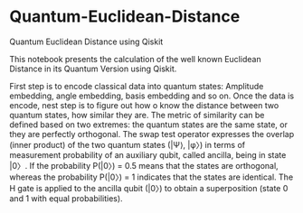 # Quantum-Euclidean-Distance
Quantum Euclidean Distance using Qiskit

This notebook presents the calculation of the well known Euclidean Distance in its Quantum Version using Qiskit.

First step is to encode classical data into quantum states: Amplitude embedding, angle embedding, basis embedding and so on. 
Once the data is encode, nest step is to figure out how o know the distance between two quantum states, how similar they are. The metric of similarity can
be defined based on two extremes: the quantum states are the same state, or they are perfectly orthogonal.
The swap test operator expresses the overlap (inner product) of the two quantum states (|Ψ⟩, |φ〉) in terms of measurement probability of an auxiliary qubit, called ancilla, being in state |0〉. If the probability P(|0〉) = 0.5 means that the states are orthogonal, whereas the probability P(|0〉) = 1 indicates that the states are identical. The H gate is applied to the ancilla qubit (|0〉) to obtain a superposition (state 0 and 1 with equal probabilities).

